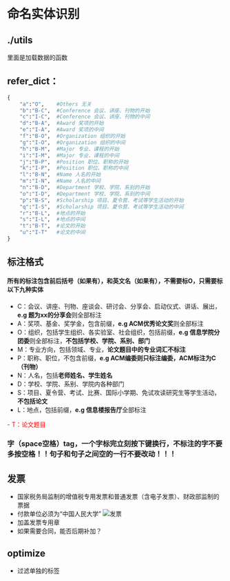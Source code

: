 # 命名实体识别
## ./utils
里面是加载数据的函数
## refer_dict：
```python
{
    "a":"O",    #Others 无关
    "b":"B-C",  #Conference 会议、讲座、刊物的开始
    "c":"I-C",  #Conference 会议、讲座、刊物的中间
    "d":"B-A",  #Award 奖项的开始
    "e":"I-A",  #Award 奖项的中间
    "f":"B-O",  #Organization 组织的开始
    "g":"I-O",  #Organization 组织的中间
    "h":"B-M",  #Major 专业、课程的开始   
    "i":"I-M",  #Major 专业、课程的中间
    "j":"B-P",  #Position 职位、职称的开始
    "k":"I-P",  #Position 职位、职称的中间
    "l":"B-N",  #Name 人名的开始
    "m":"I-N",  #Name 人名的中间
    "n":"B-D",  #Department 学校、学院、系别的开始
    "o":"I-D",  #Department 学校、学院、系别的中间
    "p":"B-S",  #Scholarship 项目、夏令营、考试等学生活动的开始
    "q":"I-S",  #Scholarship 项目、夏令营、考试等学生活动的中间
    "r":"B-L",  #地点的开始
    "s":"I-L",  #地点的中间
    "t":"B-T",  #论文的开始
    "u":"I-T"   #论文的中间
}
```
## 标注格式
#### 所有的标注包含前后括号（如果有），和英文名（如果有），不需要标O，只需要标以下九种实体
- C：会议、讲座、刊物、座谈会、研讨会、分享会、启动仪式、讲话、展出，**e.g 题为xx的分享会**则全部标注
- A：奖项、基金、奖学金，包含前缀，**e.g ACM优秀论文奖**则全部标注
- O：组织，包括学生组织、各实验室、社会组织，包括前缀，**e.g 信息学院分团委**则全部标注，**不包括学校、学院、系别、部门**
- M：专业方向，包括领域、专业，**论文题目中的专业词汇不标注**
- P：职称、职位，不包含前缀，**e.g ACM编委则只标注编委，ACM标注为C（刊物）**
- N：人名，包括**老师姓名、学生姓名**
- D：学校、学院、系别、学院内各种部门
- S：项目、夏令营、考试、比赛、国际小学期、免试攻读研究生等学生活动，**不包括论文**
- L：地点，包括前缀，**e.g 信息楼报告厅**全部标注
<font color=red>
- T：论文题目
</font>

### 字（space空格）tag，一个字标完立刻按下键换行，不标注的字不要多按空格！！句子和句子之间空的一行不要改动！！！

## 发票
- 国家税务局监制的增值税专用发票和普通发票（含电子发票）、财政部监制的票据
- 付款单位必须为“中国人民大学”
![发票](../../../zh-NER-TF/pics/1.png)
- 加盖发票专用章
- 如果需要合同，能否后期补加？

## optimize 
- 过滤单独的标签
